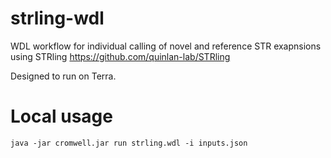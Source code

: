 # strling-wdl
WDL workflow for individual calling of novel and reference STR exapnsions using STRling https://github.com/quinlan-lab/STRling

Designed to run on Terra.

# Local usage
`java -jar cromwell.jar run strling.wdl -i inputs.json`
